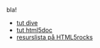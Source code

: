 bla! 

*   [tut dive][1]
*   [tut html5doc][2]
*   [resurslista på HTML5rocks][3]

 [1]: http://diveintohtml5.info/offline.html "diveintohtml5 tutorial"
 [2]: http://html5doctor.com/go-offline-with-application-cache/ "html5doctor tutorial"
 [3]: http://www.html5rocks.com/en/features/offline  